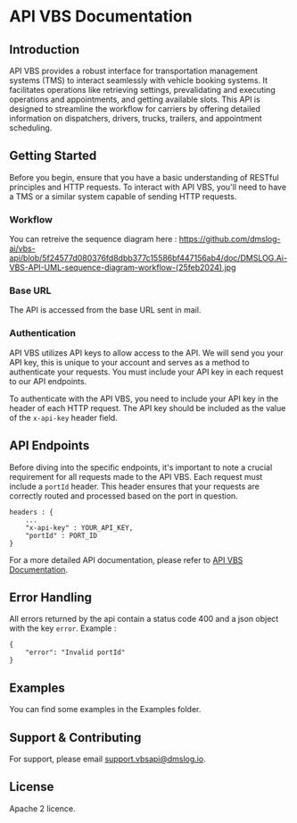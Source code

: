 # API VBS Documentation


## Introduction

API VBS provides a robust interface for transportation management systems (TMS) to interact seamlessly with vehicle booking systems. It facilitates operations like retrieving settings, prevalidating and executing operations and appointments, and getting available slots. This API is designed to streamline the workflow for carriers by offering detailed information on dispatchers, drivers, trucks, trailers, and appointment scheduling.

## Getting Started

Before you begin, ensure that you have a basic understanding of RESTful principles and HTTP requests. To interact with API VBS, you'll need to have a TMS or a similar system capable of sending HTTP requests.

### Workflow

You can retreive the sequence diagram here : https://github.com/dmslog-ai/vbs-api/blob/5f24577d080376fd8dbb377c15586bf447156ab4/doc/DMSLOG.Ai-VBS-API-UML-sequence-diagram-workflow-(25feb2024).jpg



### Base URL

The API is accessed from the base URL sent in mail.

### Authentication

API VBS utilizes API keys to allow access to the API. We will send you your API key, this is unique to your account and serves as a method to authenticate your requests.
You must include your API key in each request to our API endpoints.

To authenticate with the API VBS, you need to include your API key in the header of each HTTP request. The API key should be included as the value of the `x-api-key` header field.


## API Endpoints

Before diving into the specific endpoints, it's important to note a crucial requirement for all requests made to the API VBS. Each request must include a `portId` header. This header ensures that your requests are correctly routed and processed based on the port in question.


```
headers : {
    ...
    "x-api-key" : YOUR_API_KEY,
    "portId" : PORT_ID
}
```

For a more detailed API documentation, please refer to [API VBS Documentation](https://documenter.getpostman.com/view/15107629/2sA2r9VhiD#intro).

## Error Handling

All errors returned by the api contain a status code 400 and a json object with the key `error`.
Example : 
```
{
    "error": "Invalid portId"
}
```

## Examples

You can find some examples in the Examples folder.


## Support & Contributing

For support, please email support.vbsapi@dmslog.io.


## License

Apache 2 licence.

